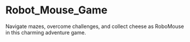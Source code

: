 # Robot_Mouse_Game
Navigate mazes, overcome challenges, and collect cheese as RoboMouse in this charming adventure game.
